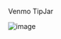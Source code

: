 Venmo TipJar

![image](https://github.com/cargocultscience/topstepx/assets/28972498/3edd5827-30a0-416c-bd3e-861759a7d04c)
